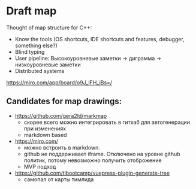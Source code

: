 # Draft map

Thought of map structure for C++:

- Know the tools (OS shortcuts, IDE shortcuts and features, debugger, something else?)
- Blind typing
- User pipeline:
Высокоуровневые заметки -> диграмма ->  низкоуровневые заметки
- Distributed systems

https://miro.com/app/board/o9J_lFH_iBs=/

## Candidates for map drawings:
- https://github.com/gera2ld/markmap
    - скорее всего можно интегрировать в гитхаб для автогенерации при изменениях
    - markdown based
- https://miro.com/
    - можно встроить в markdown.
    - github не поддерживает iframe. Отключено на уровне github политик, потому невозможно получить отоброжение
    - MVP подход
- https://github.com/tlbootcamp/vuepress-plugin-generate-tree
    - самопал от карты тимлида
